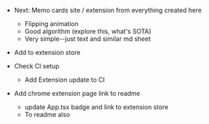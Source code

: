 

- Next: Memo cards site / extension from everything created here
    - Flipping animation
    - Good algorithm (explore this, what's SOTA)
    - Very simple--just text and similar md sheet

- Add to extension store

- Check CI setup
  - Add Extension update to CI

- Add chrome extension page link to readme
  - update App.tsx badge and link to extension store
  - To readme also



